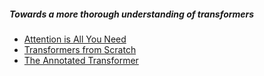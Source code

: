 ##### Towards a more thorough understanding of transformers

* [Attention is All You Need](https://proceedings.neurips.cc/paper/2017/file/3f5ee243547dee91fbd053c1c4a845aa-Paper.pdf)
* [Transformers from Scratch](https://e2eml.school/transformers.html)
* [The Annotated Transformer](http://nlp.seas.harvard.edu/annotated-transformer/)

